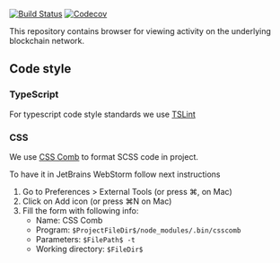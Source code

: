[![Build Status](https://travis-ci.org/ergoplatform/ergo-explorer.svg?branch=master)](https://travis-ci.org/ergoplatform/ergo-explorer)
[![Codecov](https://img.shields.io/codecov/c/github/ergoplatform/ergo-explorer.svg)](https://codecov.io/gh/ergoplatform/ergo-explorer)

This repository contains browser for viewing activity on the underlying blockchain network.

## Code style

### TypeScript

For typescript code style standards we use [TSLint](https://palantir.github.io/tslint/)

### CSS

We use [CSS Comb](http://csscomb.com) to format SCSS code in project.

To have it in JetBrains WebStorm follow next instructions

1. Go to Preferences > External Tools (or press ⌘, on Mac)
1. Click on Add icon (or press ⌘N on Mac)
1. Fill the form with following info:
    * Name: CSS Comb
    * Program: `$ProjectFileDir$/node_modules/.bin/csscomb`
    * Parameters: `$FilePath$ -t`
    * Working directory: `$FileDir$`
